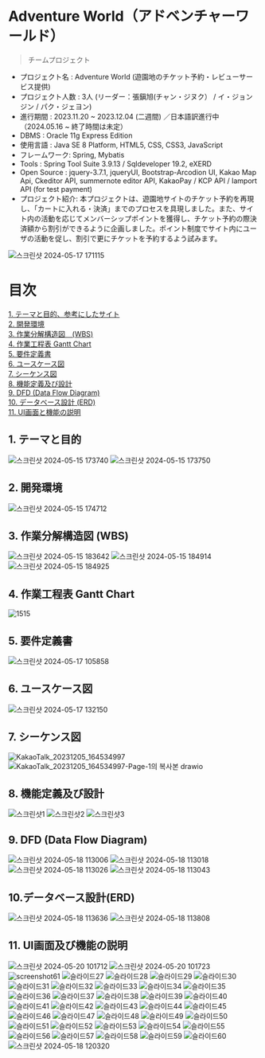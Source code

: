 Adventure World（アドベンチャーワールド）
=================
> チームプロジェクト

- プロジェクト名 : Adventure World (遊園地のチケット予約・レビューサービス提供) <br>
- プロジェクト人数 : 3人 (リーダー：張鎭旭(チャン・ジヌク） / イ・ジョンジン / パク・ジェヨン)
- 進行期間 : 2023.11.20 ~ 2023.12.04 (二週間) ／日本語訳進行中（2024.05.16 ~ 終了時間は未定）<br>
- DBMS : Oracle 11g Express Edition <br>
- 使用言語 : Java SE 8 Platform, HTML5, CSS, CSS3, JavaScript <br>
- フレームワーク: Spring, Mybatis
- Tools : Spring Tool Suite 3.9.13 / Sqldeveloper 19.2, eXERD
- Open Source : jquery-3.7.1, jqueryUI, Bootstrap-Arcodion UI, Kakao Map Api, Ckeditor API, summernote editor API, KakaoPay / KCP API / Iamport API (for test payment)
- プロジェクト紹介: 本プロジェクトは、遊園地サイトのチケット予約を再現し、「カートに入れる・決済」までのプロセスを具現しました。また、サイト内の活動を応じてメンバーシップポイントを獲得し、チケット予約の際決済額から割引ができるように企画しました。ポイント制度でサイト内にユーザの活動を促し、割引で更にチケットを予約するよう試みます。

![스크린샷 2024-05-17 171115](https://github.com/Joyfuler/Adventure_World_japanese/assets/137759165/1df04f18-c558-4fe8-a476-da8e066b3f61)

# 目次
[1. テーマと目的、参考にしたサイト](https://github.com/Joyfuler/Adventure_World_japanese/blob/japanese/README.md#1-%E3%83%86%E3%83%BC%E3%83%9E%E3%81%A8%E7%9B%AE%E7%9A%84)<br>
[2. 開発環境](https://github.com/Joyfuler/Adventure_World_japanese/blob/japanese/README.md#2-%E9%96%8B%E7%99%BA%E7%92%B0%E5%A2%83)<br>
[3. 作業分解構造図　(WBS)](https://github.com/Joyfuler/Adventure_World_japanese/blob/japanese/README.md#3-%E4%BD%9C%E6%A5%AD%E5%88%86%E8%A7%A3%E6%A7%8B%E9%80%A0%E5%9B%B3-wbs) <br>
[4. 作業工程表 Gantt Chart](https://github.com/Joyfuler/Adventure_World_japanese/blob/japanese/README.md#4-%E4%BD%9C%E6%A5%AD%E5%B7%A5%E7%A8%8B%E8%A1%A8-gantt-chart) <br>
[5. 要件定義書](https://github.com/Joyfuler/Adventure_World_japanese/blob/japanese/README.md#5-%E8%A6%81%E4%BB%B6%E5%AE%9A%E7%BE%A9%E6%9B%B8) <br>
[6. ユースケース図](https://github.com/Joyfuler/Adventure_World_japanese/blob/japanese/README.md#6-%E3%83%A6%E3%83%BC%E3%82%B9%E3%82%B1%E3%83%BC%E3%82%B9%E5%9B%B3) <br>
[7. シーケンス図](https://github.com/Joyfuler/Adventure_World_japanese/blob/japanese/README.md#7-%E3%82%B7%E3%83%BC%E3%82%B1%E3%83%B3%E3%82%B9%E5%9B%B3) <br>
[8. 機能定義及び設計](https://github.com/Joyfuler/Adventure_World_japanese/blob/japanese/README.md#8-%E6%A9%9F%E8%83%BD%E5%AE%9A%E7%BE%A9%E6%9B%B8%E5%8F%8A%E3%81%B3%E8%A8%AD%E8%A8%88) <br>
[9. DFD (Data Flow Diagram)](https://github.com/Joyfuler/Adventure_World_japanese/blob/japanese/README.md#9-dfd-data-flow-diagram) <br>
[10. データベース設計 (ERD)](https://github.com/Joyfuler/Adventure_World_japanese/blob/japanese/README.md#10%E3%83%87%E3%83%BC%E3%82%BF%E3%83%99%E3%83%BC%E3%82%B9%E8%A8%AD%E8%A8%88erd)<br>
[11. UI画面と機能の説明](https://github.com/Joyfuler/Adventure_World_japanese/blob/japanese/README.md#11-ui%E7%94%BB%E9%9D%A2%E5%8F%8A%E3%81%B3%E6%A9%9F%E8%83%BD%E8%AA%AC%E6%98%8E)<br>


## 1. テーマと目的
![스크린샷 2024-05-15 173740](https://github.com/Joyfuler/Adventure_World_japanese/assets/137759165/d0354b32-2c49-4727-83d5-6dde8847cd8f)
![스크린샷 2024-05-15 173750](https://github.com/Joyfuler/Adventure_World_japanese/assets/137759165/34ebd967-a3ca-48e8-aa91-abbd988a0645)


## 2. 開発環境
![스크린샷 2024-05-15 174712](https://github.com/Joyfuler/Adventure_World_japanese/assets/137759165/6a7d1421-5278-497f-b67b-54107062bbdb)


## 3. 作業分解構造図 (WBS)
![스크린샷 2024-05-15 183642](https://github.com/Joyfuler/Adventure_World_japanese/assets/137759165/cc8c9e55-463b-4978-953c-4e8113b4a2a2)
![스크린샷 2024-05-15 184914](https://github.com/Joyfuler/Adventure_World_japanese/assets/137759165/477b93c9-bc8d-4aae-a35a-e8126e2fa765)
![스크린샷 2024-05-15 184925](https://github.com/Joyfuler/Adventure_World_japanese/assets/137759165/c57beaae-9943-431c-bd15-9d230761fb40)


## 4. 作業工程表 Gantt Chart
![1515](https://github.com/Joyfuler/Adventure_World_japanese/assets/137759165/c8eb09dc-b885-40b0-9b38-380e838e8246)


## 5. 要件定義書
![스크린샷 2024-05-17 105858](https://github.com/Joyfuler/Adventure_World_japanese/assets/137759165/71d7e21d-fb1f-4ee0-9559-679d5162dd10)


## 6. ユースケース図
![스크린샷 2024-05-17 132150](https://github.com/Joyfuler/Adventure_World_japanese/assets/137759165/e3833a65-240f-49ae-a959-d7f6e4761524)


## 7. シーケンス図
![KakaoTalk_20231205_164534997](https://github.com/Joyfuler/Adventure_World_japanese/assets/137759165/cda5c52a-b98d-4598-9571-4d3940d846ac)
![KakaoTalk_20231205_164534997-Page-1의 복사본 drawio](https://github.com/Joyfuler/Adventure_World_japanese/assets/137759165/8c5aaf67-2559-4fa1-944e-1e2bc0c66a06)


## 8. 機能定義及び設計
![스크린샷1](https://github.com/Joyfuler/Adventure_World_japanese/assets/137759165/cda11a9f-8c96-4260-a62e-1cdab1fa484a)
![스크린샷2](https://github.com/Joyfuler/Adventure_World_japanese/assets/137759165/ebb738fb-2c33-42bf-a74a-590a389ca449)
![스크린샷3](https://github.com/Joyfuler/Adventure_World_japanese/assets/137759165/397be8e2-a54e-46ed-a8c7-c3f5317796fe)


## 9. DFD (Data Flow Diagram)
![스크린샷 2024-05-18 113006](https://github.com/Joyfuler/Adventure_World_japanese/assets/137759165/4da07645-93b3-40f8-9001-7628a1fbe93b)
![스크린샷 2024-05-18 113018](https://github.com/Joyfuler/Adventure_World_japanese/assets/137759165/7a141940-74fe-4b11-94b0-84f6e4b70fc4)
![스크린샷 2024-05-18 113026](https://github.com/Joyfuler/Adventure_World_japanese/assets/137759165/4a5de02f-c0e8-41ef-9ac3-a74d4fe41ad7)
![스크린샷 2024-05-18 113043](https://github.com/Joyfuler/Adventure_World_japanese/assets/137759165/893fc6a0-2616-4b8a-83ba-1ea3ce6491c6)


## 10.データベース設計(ERD)
![스크린샷 2024-05-18 113636](https://github.com/Joyfuler/Adventure_World_japanese/assets/137759165/d1a256ca-d05b-4998-89da-6ded13505480)
![스크린샷 2024-05-18 113808](https://github.com/Joyfuler/Adventure_World_japanese/assets/137759165/def15ca3-d844-48fe-85f0-ed9f4ca0964f)


## 11. UI画面及び機能の説明
![스크린샷 2024-05-20 101712](https://github.com/Joyfuler/Adventure_World_japanese/assets/137759165/eb48cb42-7431-4c9d-8e8f-8b69fd5dd1c4)
![스크린샷 2024-05-20 101723](https://github.com/Joyfuler/Adventure_World_japanese/assets/137759165/d536e8b5-02da-4c5a-9931-13bd2f97d76e)
![screenshot61](https://github.com/Joyfuler/Adventure_World_japanese/assets/137759165/56b82504-168f-4e2c-8fcc-9f85ca575726)
![슬라이드27](https://github.com/Joyfuler/2ndTeamProject/assets/137759165/9fefac66-1bd2-432a-8a84-697805b144db)
![슬라이드28](https://github.com/Joyfuler/2ndTeamProject/assets/137759165/52cd7f6e-e8b0-4428-8380-fc6a3da40c39)
![슬라이드29](https://github.com/Joyfuler/2ndTeamProject/assets/137759165/78359dd4-f296-4db8-8f0a-387190965a29)
![슬라이드30](https://github.com/Joyfuler/2ndTeamProject/assets/137759165/0669a363-17b0-497b-af88-ad9362e3e422)
![슬라이드31](https://github.com/Joyfuler/2ndTeamProject/assets/137759165/fa65cc63-816f-4b1b-b49a-b11ceb49a63d)
![슬라이드32](https://github.com/Joyfuler/2ndTeamProject/assets/137759165/ec14ceb4-2e8c-471b-a4ae-b4c7d3807ff4)
![슬라이드33](https://github.com/Joyfuler/2ndTeamProject/assets/137759165/5b2e6b6b-8df2-4493-8cc6-c1ffbb10d0d2)
![슬라이드34](https://github.com/Joyfuler/2ndTeamProject/assets/137759165/7b1a5fde-e6bd-4985-8c7e-843fedace7b2)
![슬라이드35](https://github.com/Joyfuler/2ndTeamProject/assets/137759165/2718bc2c-a896-4b3e-bb1d-9b4b076ecb4c)
![슬라이드36](https://github.com/Joyfuler/2ndTeamProject/assets/137759165/b8b229f6-00bd-479d-a869-bb82140dfa2d)
![슬라이드37](https://github.com/Joyfuler/2ndTeamProject/assets/137759165/dcb1cf30-bb8a-4e81-b63f-23d57e5970e5)
![슬라이드38](https://github.com/Joyfuler/2ndTeamProject/assets/137759165/e6a88b07-5c5e-437f-8b8b-fe569c8e0121)
![슬라이드39](https://github.com/Joyfuler/2ndTeamProject/assets/137759165/7a9f1c9d-5d67-498c-83d4-48dcd0ed210a)
![슬라이드40](https://github.com/Joyfuler/2ndTeamProject/assets/137759165/2725ee1f-c0d2-40be-8163-3cc7802ba374)
![슬라이드41](https://github.com/Joyfuler/2ndTeamProject/assets/137759165/a48ab511-6918-4d18-b7d7-2c86cc917e86)
![슬라이드42](https://github.com/Joyfuler/2ndTeamProject/assets/137759165/a03a37e3-f741-4cd7-af48-2f1c180bc184)
![슬라이드43](https://github.com/Joyfuler/2ndTeamProject/assets/137759165/5b45a2e2-6e08-446e-bb3c-1048f8383562)
![슬라이드44](https://github.com/Joyfuler/2ndTeamProject/assets/137759165/6e30e832-b285-4d8a-8b70-1d21a9cfd43f)
![슬라이드45](https://github.com/Joyfuler/2ndTeamProject/assets/137759165/9f1543cb-93cb-41ef-b979-ba5bf064d687)
![슬라이드46](https://github.com/Joyfuler/2ndTeamProject/assets/137759165/c03686ac-40e2-414d-befa-9ae3d79c3ef4)
![슬라이드47](https://github.com/Joyfuler/2ndTeamProject/assets/137759165/8f8e7afe-6466-4846-84c4-9c83232500a1)
![슬라이드48](https://github.com/Joyfuler/2ndTeamProject/assets/137759165/72c4a329-bc8b-497b-90b2-806922682fc4)
![슬라이드49](https://github.com/Joyfuler/2ndTeamProject/assets/137759165/de3954eb-04ed-4246-9330-007b995055a7)
![슬라이드50](https://github.com/Joyfuler/2ndTeamProject/assets/137759165/2e3298dc-67f0-49f1-8f03-097357e75b45)
![슬라이드51](https://github.com/Joyfuler/2ndTeamProject/assets/137759165/c0f32675-72d9-4f3a-9d31-4577ac4a535c)
![슬라이드52](https://github.com/Joyfuler/2ndTeamProject/assets/137759165/446b6901-4be2-4fb5-8592-688239ab6b7f)
![슬라이드53](https://github.com/Joyfuler/2ndTeamProject/assets/137759165/6e2de826-7035-4039-83f2-4b1d6762b340)
![슬라이드54](https://github.com/Joyfuler/2ndTeamProject/assets/137759165/62a3d263-6821-438d-975f-1edf9cc92f8b)
![슬라이드55](https://github.com/Joyfuler/2ndTeamProject/assets/137759165/5985df10-46e5-4179-93a9-44063b83e802)
![슬라이드56](https://github.com/Joyfuler/2ndTeamProject/assets/137759165/b7bc6d31-5685-4ef9-a977-83b81c107e70)
![슬라이드57](https://github.com/Joyfuler/2ndTeamProject/assets/137759165/e52ff4a0-ab73-43b8-a663-ac59ecfc5b84)
![슬라이드58](https://github.com/Joyfuler/2ndTeamProject/assets/137759165/d1616cfd-94f1-4b3c-9035-f5d8b731f4b6)
![슬라이드59](https://github.com/Joyfuler/2ndTeamProject/assets/137759165/43682084-d26a-44df-98e5-807158cc213b)
![슬라이드60](https://github.com/Joyfuler/2ndTeamProject/assets/137759165/f2a2542e-a78f-4179-acb0-15fe47526681)
![스크린샷 2024-05-18 120320](https://github.com/Joyfuler/Adventure_World_japanese/assets/137759165/974e0761-9ea6-4da5-86d8-ded1321799a1)
